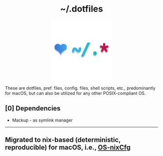 <h1 align='center'>~/.dotfiles</h1>
<div align="center">
    <img src="./assets/dotfiles.svg" alt="dotfiles-logo" height="200px"/>
</div>

These are dotfiles, pref. files, config. files, shell scripts, etc., predominantly for macOS, but can also be utilized for any other POSIX-compliant OS.

## [0] Dependencies
* Mackup - as symlink manager
---

## Migrated to nix-based (deterministic, reproducible) for macOS, i.e., [OS-nixCfg](https://github.com/DivitMittal/OS-nixCfg)